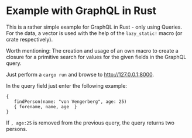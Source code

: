 # Example with GraphQL in Rust
This is a rather simple example for GraphQL in Rust - only using Queries.
For the data, a vector is used with the help of the `lazy_static!` macro (or crate respectively).

Worth mentioning: The creation and usage of an own macro to create a closure for a primitive search for values for the given fields in the GraphQL query.

Just perform a `cargo run` and browse to http://127.0.0.1:8000.

In the query field just enter the following example:
```
{
   findPerson(name: "von Vengerberg", age: 25)
   { forename, name, age  }
}
```

If `, age:25` is removed from the previous query, the query returns two persons.